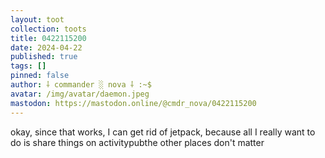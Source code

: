 ```yaml
---
layout: toot
collection: toots
title: 0422115200
date: 2024-04-22
published: true
tags: []
pinned: false
author: ⸸ commander ░ nova ⸸ :~$
avatar: /img/avatar/daemon.jpeg
mastodon: https://mastodon.online/@cmdr_nova/0422115200
---
```


okay, since that works, I can get rid of jetpack, because all I really want to do is share things on activitypubthe other places don't matter
